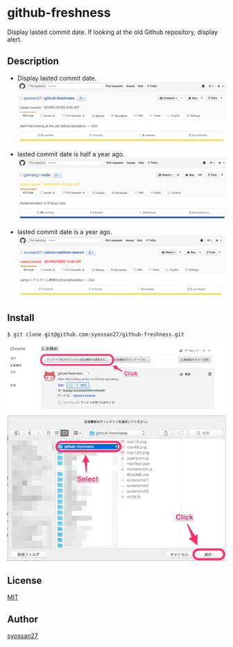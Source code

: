 # github-freshness

Display lasted commit date.
If looking at the old Github repository, display alert.

## Description

- Display lasted commit date.
![instruction](screenshot1.png)

- lasted commit date is half a year ago.
![instruction](screenshot2.png)

- lasted commit date is a year ago.
![instruction](screenshot3.png)

## Install

````
$ git clone git@github.com:syossan27/github-freshness.git
````

![instruction](usage1.png)
![instruction](usage2.png)


## License

[MIT](http://opensource.org/licenses/mit-license.php)

## Author

[syossan27](https://github.com/syossan27)
